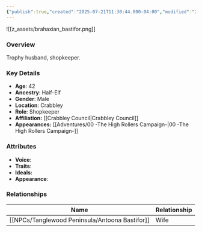 ```yaml
---
{"publish":true,"created":"2025-07-21T11:30:44.000-04:00","modified":"2025-08-14T15:07:11.314-04:00","published":"2025-08-14T15:07:11.314-04:00","cssclasses":"","Age":"42","Ancestry":"Half-Elf","Gender":"Male","Location":["Crabbley"],"Role":["Shopkeeper"],"Affiliation":["[[Crabbley Council]]"],"Appearances":["[[00 -The High Rollers Campaign-]]"]}
---
```



![[z_assets/brahaxian_bastifor.png]]

### Overview
Trophy husband, shopkeeper.

### Key Details
- **Age**: 42
- **Ancestry**: Half-Elf
- **Gender**: Male
- **Location**: Crabbley
- **Role**: Shopkeeper
- **Affiliation:** [[Crabbley Council\|Crabbley Council]]
- **Appearances:** [[Adventures/00 -The High Rollers Campaign-\|00 -The High Rollers Campaign-]]

### Attributes
- **Voice**: 
- **Traits**: 
- **Ideals:** 
- **Appearance**:

### Relationships

| Name                 | Relationship |
| -------------------- | ------------ |
| [[NPCs/Tanglewood Peninsula/Antoona Bastifor]] | Wife         |

